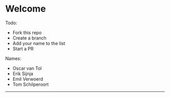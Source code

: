 # Welcome

Todo:
- Fork this repo
- Create a branch
- Add your name to the list 
- Start a PR

Names:
- Oscar van Tol
- Erik Sijnja
- Emil Verwoerd
- Tom Schilperoort



-----

